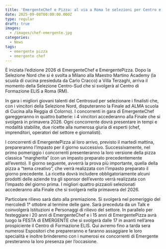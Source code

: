 ```yaml
---
title: 'EmergenteChef e Pizza: al via a Roma le selezioni per Centro e Sud Italia'
date: 2025-09-08T00:00:00.000Z
type: regular
draft: true
images:
  - /images/chef-emergente.jpg
categories:
  - News
tags:
  - emergente pizza
  - emergente chef
---
```


È iniziata l’edizione 2026 di EmergenteChef e EmergentePizza. Dopo la Selezione Nord che si è svolta a Milano alla Maestro Martino Academy (la scuola di cucina presieduta da Carlo Cracco) a Villa Terzaghi, arriva il momento della Selezione Centro-Sud che si svolgerà al Centro di Formazione ELIS a Roma (RM).

In gara i migliori giovani talenti del Centrosud per selezionare i finalisti che, con i vincitori della Selezione Nord, disputeranno la Finale ad ALMA scuola di Cucina alla Reggia di Colorno). I concorrenti in gara di EmergenteChef gareggeranno in quattro batterie: i 4 vincitori accederanno alla Finale che si svolgerà in primavera 2026. Ogni concorrente dovrà presentare in tempi e modalità stabilite, due ricette alla numerosa giuria di esperti (chef, imprenditori, operatori del settore e giornalisti).

I concorrenti di EmergentePizza al loro arrivo, previsto il martedì mattina, prepareranno l’impasto per il giorno successivo. Successivamente, nel primo pomeriggio i concorrenti presenteranno la loro versione della pizza classica “margherita” (con un impasto preparato precedentemente all’evento). Il giorno seguente, avverrà la prova più importante, quella della pizza a “tema creativo”, che verrà realizzata con l’impasto preparato il giorno precedente. La ricetta dovrà includere obbligatoriamente alcuni prodotti delle aziende tra gli sponsor dell’evento verrà realizzata con l’impasto del giorno prima. I migliori quattro pizzaioli selezionati accederanno alla Finale che si svolgerà nella primavera del 2026.

Particolare rilievo sarà dato alla premiazione. Si svolgerà nel pomeriggio del mercoledì 1° ottobre al termine delle gare. Sarà preceduta da un Talk e coinvolgerà Istituzioni e Personaggi di rilievo del settore. In parallelo per festeggiare i 20 anni di EmergenteChef e i 15 anni di EmergentePizza avrà luogo la FESTA di EMERGENTE che si svolgerà dalle 17 in avanti nell’area prospiciente il Centro di Formazione ELIS. Qui avremo fino a tarda sera numerosi Espositori che prepareranno e faranno assaggiare le loro specialità e inoltre brinderemo con i numerosi ex concorrenti di Emergente presteranno la loro presenza per l’occasione.
